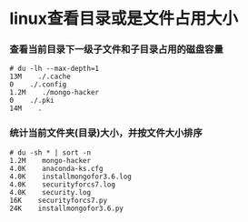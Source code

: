 # linux查看目录或是文件占用大小
### 查看当前目录下一级子文件和子目录占用的磁盘容量
```shell
# du -lh --max-depth=1
13M    ./.cache
0    ./.config
1.2M    ./mongo-hacker
0    ./.pki
14M    .

```
### 统计当前文件夹(目录)大小，并按文件大小排序
```shell
# du -sh * | sort -n
1.2M    mongo-hacker
4.0K    anaconda-ks.cfg
4.0K    installmongofor3.6.log
4.0K    securityforcs7.log
4.0K    security.log
16K    securityforcs7.py
24K    installmongofor3.6.py

```